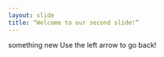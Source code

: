 ```yaml
---
layout: slide
title: “Welcome to our second slide!”
---
```

something new 
Use the left arrow to go back!
